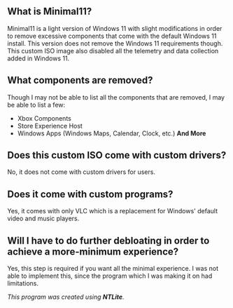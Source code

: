 ## What is Minimal11?
Minimal11 is a light version of Windows 11 with slight modifications in order to remove excessive components that come with the default Windows 11 install. This version does not remove the Windows 11 requirements though. This custom ISO image also disabled all the telemetry and data collection added in Windows 11.

## What components are removed?
Though I may not be able to list all the components that are removed, I may be able to list a few:

- Xbox Components
- Store Experience Host
- Windows Apps (Windows Maps, Calendar, Clock, etc.)
**And More**

## Does this custom ISO come with custom drivers?
No, it does not come with custom drivers for users.

## Does it come with custom programs?
Yes, it comes with only VLC which is a replacement for Windows' default video and music players.

## Will I have to do further debloating in order to achieve a more-minimum experience?
Yes, this step is required if you want all the minimal experience. I was not able to implement this, since the program which I was making it on had limitations.

_This program was created using **NTLite**._
